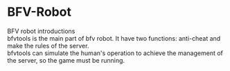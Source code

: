 # BFV-Robot
BFV robot introductions  
bfvtools is the main part of bfv robot. It have two functions: anti-cheat and make the rules of the server.  
bfvtools can simulate the human's operation to achieve the management of the server, so the game must be running.  
